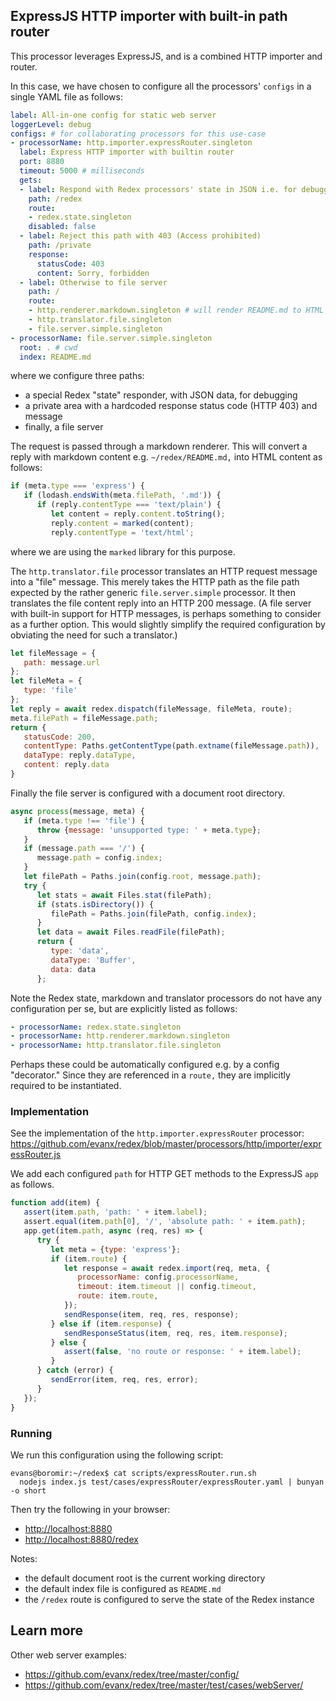 
## ExpressJS HTTP importer with built-in path router

This processor leverages ExpressJS, and is a combined HTTP importer and router.

In this case, we have chosen to configure all the processors' `configs` in a single YAML file as follows:

```yaml
label: All-in-one config for static web server
loggerLevel: debug
configs: # for collaborating processors for this use-case
- processorName: http.importer.expressRouter.singleton
  label: Express HTTP importer with builtin router
  port: 8880
  timeout: 5000 # milliseconds
  gets:
  - label: Respond with Redex processors' state in JSON i.e. for debugging
    path: /redex
    route:
    - redex.state.singleton
    disabled: false
  - label: Reject this path with 403 (Access prohibited)
    path: /private
    response:
      statusCode: 403
      content: Sorry, forbidden
  - label: Otherwise to file server
    path: /
    route:
    - http.renderer.markdown.singleton # will render README.md to HTML
    - http.translator.file.singleton
    - file.server.simple.singleton
- processorName: file.server.simple.singleton
  root: . # cwd
  index: README.md
```
where we configure three paths:
- a special Redex "state" responder, with JSON data, for debugging
- a private area with a hardcoded response status code (HTTP 403) and message
- finally, a file server

The request is passed through a markdown renderer. This will convert a reply with markdown content e.g. `~/redex/README.md,` into HTML content as follows:

```javascript
if (meta.type === 'express') {
   if (lodash.endsWith(meta.filePath, '.md')) {
      if (reply.contentType === 'text/plain') {
         let content = reply.content.toString();
         reply.content = marked(content);
         reply.contentType = 'text/html';
```
where we are using the `marked` library for this purpose.

The `http.translator.file` processor translates an HTTP request message into a "file" message. This merely takes the HTTP path as the file path expected by the rather generic `file.server.simple` processor. It then translates the file content reply into an HTTP 200 message. (A file server with built-in support for HTTP messages, is perhaps something to consider as a further option. This would slightly simplify the required configuration by obviating the need for such a translator.)

```javascript
let fileMessage = {
   path: message.url
};
let fileMeta = {
   type: 'file'
};
let reply = await redex.dispatch(fileMessage, fileMeta, route);
meta.filePath = fileMessage.path;
return {
   statusCode: 200,
   contentType: Paths.getContentType(path.extname(fileMessage.path)),
   dataType: reply.dataType,
   content: reply.data
}
```

Finally the file server is configured with a document root directory.

```javascript
async process(message, meta) {
   if (meta.type !== 'file') {
      throw {message: 'unsupported type: ' + meta.type};
   }
   if (message.path === '/') {
      message.path = config.index;
   }
   let filePath = Paths.join(config.root, message.path);
   try {
      let stats = await Files.stat(filePath);
      if (stats.isDirectory()) {
         filePath = Paths.join(filePath, config.index);
      }
      let data = await Files.readFile(filePath);
      return {
         type: 'data',
         dataType: 'Buffer',
         data: data
      };
```

Note the Redex state, markdown and translator processors do not have any configuration per se, but are explicitly listed as follows:
```yaml
- processorName: redex.state.singleton
- processorName: http.renderer.markdown.singleton
- processorName: http.translator.file.singleton
```
Perhaps these could be automatically configured e.g. by a config "decorator." Since they are referenced in a `route,` they are implicitly required to be instantiated.


### Implementation

See the implementation of the `http.importer.expressRouter` processor:
https://github.com/evanx/redex/blob/master/processors/http/importer/expressRouter.js

We add each configured `path` for HTTP GET methods to the ExpressJS `app` as follows.
```javascript
function add(item) {
   assert(item.path, 'path: ' + item.label);
   assert.equal(item.path[0], '/', 'absolute path: ' + item.path);
   app.get(item.path, async (req, res) => {
      try {
         let meta = {type: 'express'};
         if (item.route) {
            let response = await redex.import(req, meta, {
               processorName: config.processorName,
               timeout: item.timeout || config.timeout,
               route: item.route,
            });
            sendResponse(item, req, res, response);
         } else if (item.response) {
            sendResponseStatus(item, req, res, item.response);
         } else {
            assert(false, 'no route or response: ' + item.label);
         }
      } catch (error) {
         sendError(item, req, res, error);
      }
   });
}
```

### Running

We run this configuration using the following script:
```shell
evans@boromir:~/redex$ cat scripts/expressRouter.run.sh
  nodejs index.js test/cases/expressRouter/expressRouter.yaml | bunyan -o short
```

Then try the following in your browser:
- [http://localhost:8880](http://localhost:8880)
- [http://localhost:8880/redex](http://localhost:8880/redex)

Notes:
- the default document root is the current working directory
- the default index file is configured as `README.md`
- the `/redex` route is configured to serve the state of the Redex instance


## Learn more

Other web server examples:
- https://github.com/evanx/redex/tree/master/config/
- https://github.com/evanx/redex/tree/master/test/cases/webServer/
